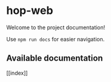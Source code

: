# hop-web

Welcome to the project documentation!

Use `npm run docs` for easier navigation.

## Available documentation

[[index]]
